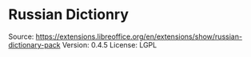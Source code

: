 # Russian Dictionry

Source: https://extensions.libreoffice.org/en/extensions/show/russian-dictionary-pack
Version: 0.4.5
License: LGPL